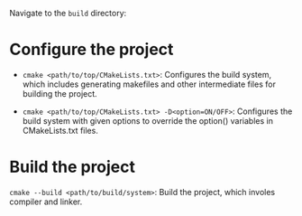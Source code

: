 Navigate to the `build` directory:

# Configure the project
- `cmake <path/to/top/CMakeLists.txt>`: Configures the build system, which includes generating makefiles and other intermediate files for building the project.

- `cmake <path/to/top/CMakeLists.txt> -D<option=ON/OFF>`: Configures the build system with given options to override the option() variables in CMakeLists.txt files.

# Build the project
`cmake --build <path/to/build/system>`: Build the project, which involes compiler and linker.
